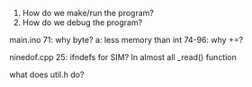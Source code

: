 1. How do we make/run the program?
2. How do we debug the program?

main.ino
    71: why byte? a: less memory than int
    74-96: why +=?
    
ninedof.cpp
    25: ifndefs for SIM? In almost all _read() function
    
    
    
what does util.h do?

